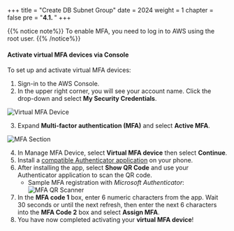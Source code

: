 +++
title = "Create DB Subnet Group"
date = 2024
weight = 1
chapter = false
pre = "<b>4.1. </b>"
+++

{{% notice note%}}
To enable MFA, you need to log in to AWS using the root user. 
{{% /notice%}}

#### Activate virtual MFA devices via Console

To set up and activate virtual MFA devices:

1. Sign-in to the AWS Console.
2. In the upper right corner, you will see your account name. Click the drop-down and select **My Security Credentials**.

![Virtual MFA Device](/images/1-account-setup/MySecurity_v1.png?width=15pc)

3. Expand **Multi-factor authentication (MFA)** and select **Active MFA**.

![MFA Section](/images/1-account-setup/MFA.png?width=90pc)

4. In Manage MFA Device, select **Virtual MFA device** then select **Continue**.
5. Install a [compatible Authenticator application](https://aws.amazon.com/iam/features/mfa/#Virtual_MFA_Applications) on your phone.
6. After installing the app, select **Show QR Code** and use your Authenticator application to scan the QR code.
   - Sample MFA registration with _Microsoft Authenticator_:
      ![MFA QR Scanner](/images/1-account-setup/MFAScannerQR.png?width=90pc)
1. In the **MFA code 1** box, enter 6 numeric characters from the app. Wait 30 seconds or until the next refresh, then enter the next 6 characters into the **MFA Code 2** box and select **Assign MFA**.
2. You have now completed activating your **virtual MFA device**!
